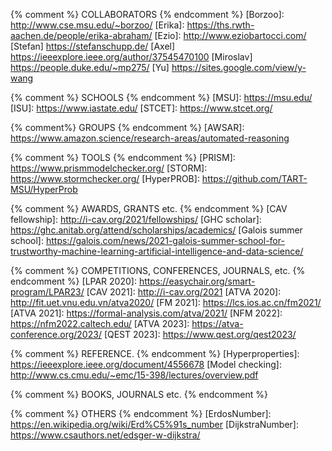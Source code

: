 {% comment %}             COLLABORATORS
{% endcomment %}
[Borzoo]:                 http://www.cse.msu.edu/~borzoo/
[Erika]:				  https://ths.rwth-aachen.de/people/erika-abraham/
[Ezio]:                   http://www.eziobartocci.com/
[Stefan]                  https://stefanschupp.de/
[Axel]                    https://ieeexplore.ieee.org/author/37545470100
[Miroslav]                https://people.duke.edu/~mp275/
[Yu]                      https://sites.google.com/view/y-wang


{% comment %}             SCHOOLS
{% endcomment %}
[MSU]:                    https://msu.edu/
[ISU]:                    https://www.iastate.edu/
[STCET]:                  https://www.stcet.org/


{% comment%}              GROUPS
{% endcomment %}
[AWSAR]:                    https://www.amazon.science/research-areas/automated-reasoning



{% comment %}             TOOLS
{% endcomment %}
[PRISM]:                  https://www.prismmodelchecker.org/
[STORM]:                  https://www.stormchecker.org/
[HyperPROB]:              https://github.com/TART-MSU/HyperProb


{% comment %}             AWARDS, GRANTS etc.
{% endcomment %}
[CAV fellowship]:         http://i-cav.org/2021/fellowships/
[GHC scholar]:            https://ghc.anitab.org/attend/scholarships/academics/
[Galois summer school]:   https://galois.com/news/2021-galois-summer-school-for-trustworthy-machine-learning-artificial-intelligence-and-data-science/
                       

{% comment %}             COMPETITIONS, CONFERENCES, JOURNALS, etc.
{% endcomment %}
[LPAR 2020]:              https://easychair.org/smart-program/LPAR23/
[CAV 2021]:               http://i-cav.org/2021
[ATVA 2020]:              http://fit.uet.vnu.edu.vn/atva2020/
[FM 2021]:                https://lcs.ios.ac.cn/fm2021/
[ATVA 2021]:              https://formal-analysis.com/atva/2021/
[NFM 2022]:               https://nfm2022.caltech.edu/
[ATVA 2023]:              https://atva-conference.org/2023/
[QEST 2023]:              https://www.qest.org/qest2023/          


{% comment %}             REFERENCE.
{% endcomment %}
[Hyperproperties]:        https://ieeexplore.ieee.org/document/4556678
[Model checking]:         http://www.cs.cmu.edu/~emc/15-398/lectures/overview.pdf

{% comment %}             BOOKS, JOURNALS etc.
{% endcomment %}

{% comment %}             OTHERS
{% endcomment %}
[ErdosNumber]:            https://en.wikipedia.org/wiki/Erd%C5%91s_number
[DijkstraNumber]:		  https://www.csauthors.net/edsger-w-dijkstra/
